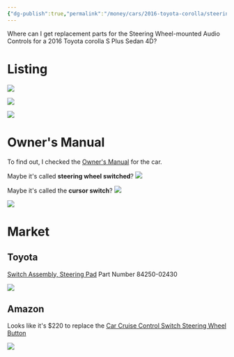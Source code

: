 ```yaml
---
{"dg-publish":true,"permalink":"/money/cars/2016-toyota-corolla/steering-wheel-mounted-audio-controls/","created":"Jan 26, 2024, 11:09 AM"}
---
```



Where can I get replacement parts for the Steering Wheel-mounted Audio Controls for a 2016 Toyota corolla S Plus Sedan 4D?

# Listing

![](https://i.imgur.com/EidRuEA.png)

![](https://i.imgur.com/HdEpj9y.png)

![](https://i.imgur.com/xzYWSli.png)

# Owner's Manual

To find out, I checked the [Owner's Manual](https://www.toyota.com/owners/warranty-owners-manuals/) for the car.

Maybe it's called **steering wheel switched**?
![](https://i.imgur.com/u1nsCiw.png)

Maybe it's called the **cursor switch**?
![](https://i.imgur.com/rwwDxwV.png)

![](https://i.imgur.com/cXKP3Av.png)

# Market

## Toyota

[Switch Assembly, Steering Pad](https://autoparts.toyota.com/products/product/switch-assy-steerin-8425002430)
Part Number	84250-02430

![](https://dz310nzuyimx0.cloudfront.net/strapr1/d1bd3982818db6824ba7eeebb433a5e0/a7063e70bc1805591e6a58c78def15c2.png)
## Amazon

Looks like it's $220 to replace the [Car Cruise Control Switch Steering Wheel Button](https://www.amazon.com/Control-Steering-Upgrade-Compatible-Automatic/dp/B0CR7RMZ68/ref=sr_1_15)

![](https://m.media-amazon.com/images/I/51XlyCfUyxL._SL1500_.jpg)